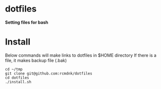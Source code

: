 dotfiles
========

**Setting files for bash**

# Install

Below commands will make links to dotfiles in $HOME directory
If there is a file, it makes backup file (.bak)

    cd ~/tmp
    git clone git@github.com:rcmdnk/dotfiles
    cd dotfiles
    ./install.sh

